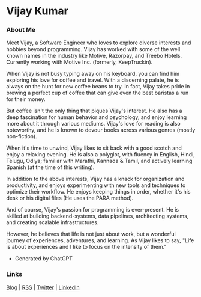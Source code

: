# Vijay Kumar

### About Me

Meet Vijay, a Software Engineer who loves to explore diverse interests and hobbies beyond programming. Vijay has worked with some of the well known names in the industry like Motive, Razorpay, and Treebo Hotels. Currently working with Motive Inc. (formerly, KeepTruckin).

When Vijay is not busy typing away on his keyboard, you can find him exploring his love for coffee and travel. With a discerning palate, he is always on the hunt for new coffee beans to try. In fact, Vijay takes pride in brewing a perfect cup of coffee that can give even the best baristas a run for their money.

But coffee isn't the only thing that piques Vijay's interest. He also has a deep fascination for human behavior and psychology, and enjoy learning more about it through various mediums. Vijay's love for reading is also noteworthy, and he is known to devour books across various genres (mostly non-fiction).

When it's time to unwind, Vijay likes to sit back with a good scotch and enjoy a relaxing evening. He is also a polyglot, with fluency in English, Hindi, Telugu, Odiya; familiar with Marathi, Kannada & Tamil, and actively learning Spanish (at the time of this writing).

In addition to the above interests, Vijay has a knack for organization and productivity, and enjoys experimenting with new tools and techniques to optimize their workflow. He enjoys keeping things in order, whether it's his desk or his digital files (He uses the PARA method).

And of course, Vijay's passion for programming is ever-present. He is skilled at building backend-systems, data pipelines, architecting systems, and creating scalable infrastructures.

However, he believes that life is not just about work, but a wonderful journey of experiences, adventures, and learning. As Vijay likes to say, "Life is about experiences and I like to focus on the intensity of them."

- Generated by ChatGPT

### Links

[Blog](http://blog.nvijaykumar.me/) | 
[RSS](https://blog.nvijaykumar.me/rss) | 
[Twitter](https://www.twitter.com/nvjkmr) | 
[LinkedIn](https://www.linkedin.com/in/nvjkmr/)
